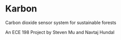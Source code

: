# Karbon
Carbon dioxide sensor system for sustainable forests

An ECE 198 Project by Steven Mu and Navtaj Hundal
